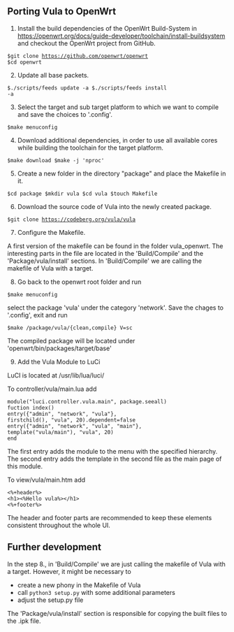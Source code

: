 ## Porting Vula to OpenWrt

1. Install the build dependencies of the OpenWrt Build-System in https://openwrt.org/docs/guide-developer/toolchain/install-buildsystem and checkout the OpenWrt project from GitHub.


<code>$git clone https://github.com/openwrt/openwrt
$cd openwrt</code>


2. Update all base packets.

<code>$./scripts/feeds update -a
$./scripts/feeds install -a</code>

3. Select the target and sub target platform to which we want to
compile and save the choices to '.config'.

<code>$make menuconfig</code>

4. Download additional dependencies, in order to use all available cores while building the toolchain for the target platform.

<code>$make download
$make -j 'nproc'</code>

5. Create a new folder in the directory "package" and place the Makefile in it.

<code>$cd package
$mkdir vula
$cd vula
$touch Makefile</code>

6. Download the source code of Vula into the newly created package.

<code>$git clone https://codeberg.org/vula/vula</code>

7. Configure the Makefile.

A first version of the makefile can be found in the folder vula_openwrt. The interesting parts in the file are located in the 'Build/Compile' and the 'Package/vula/install' sections. In 'Build/Compile' we are calling the makefile of Vula with a target.

8. Go back to the openwrt root folder and run 

<code>$make menuconfig</code>

select the package 'vula' under the category 'network'. Save the chages to '.config', exit and run

<code>$make /package/vula/{clean,compile} V=sc</code>

The compiled package will be located under 'openwrt/bin/packages/target/base'

9. Add the Vula Module to LuCi

LuCI is located at /usr/lib/lua/luci/

To controller/vula/main.lua add

```
module("luci.controller.vula.main", package.seeall)
fuction index()
entry({"admin", "network", "vula"},
firstchild(), "vula", 20).dependent=false
entry({"admin", "network", "vula", "main"},
template("vula/main"), "vula", 20)
end
```

The first entry adds the module to the menu with the specified hierarchy.
The second entry adds the template in the second file as the main page of
this module.

To view/vula/main.htm add

```
<%+header%>
<h1><%Hello vula%></h1>
<%+footer%>
```

The header and footer parts are recommended to keep these elements
consistent throughout the whole UI.

## Further development

In the step 8., in 'Build/Compile' we are just calling the makefile of Vula with a target.
However, it might be necessary to 

- create a new phony in the Makefile of Vula 
- call `python3 setup.py` with some additional parameters
- adjust the setup.py file

The 'Package/vula/install' section is responsible for copying the built files
to the .ipk file.